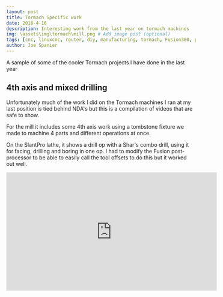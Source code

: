 ```yaml
---
layout: post
title: Tormach Specific work
date: 2018-4-16
description: Interesting work from the last year on tormach machines
img: \assets\img\tormach\mill.png # Add image post (optional)
tags: [cnc, linuxcnc, router, diy, manufacturing, tormach, Fusion360, pathpilot]
author: Joe Spanier
---
```


A sample of some of the cooler Tormach projects I have done in the last year

4th axis and mixed drilling
------
Unfortunately much of the work I did on the Tormach machines I ran at my last position is tied behind NDA's but this is a compilation of videos that are safe to show.

For  the mill it includes some 4th axis work using a tombstone fixture we made to machine 4 parts and different operations at once.

On the SlantPro lathe, it shows a drill op with a Shar's combo drill, using it for facing, drilling and boring in one op. I had to modify the Fusion post-processor to be able to easily call the tool offsets to do this but it worked out well.

<iframe width="560" height="315" src="https://www.youtube.com/embed/QhNxJKZJtNo" frameborder="0" allow="accelerometer; autoplay; encrypted-media; gyroscope; picture-in-picture" allowfullscreen></iframe>
